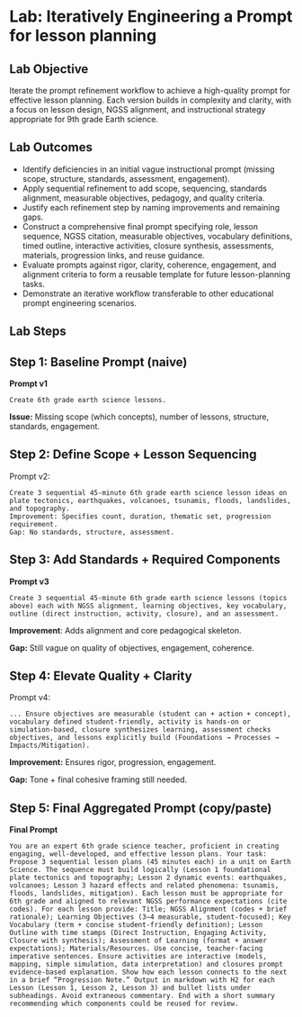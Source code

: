 # Lab: Iteratively Engineering a Prompt for lesson planning

## Lab Objective
Iterate the prompt refinement workflow to achieve a high-quality prompt for effective lesson planning. Each version builds in complexity and clarity, with a focus on lesson design, NGSS alignment, and instructional strategy appropriate for 9th grade Earth science.

## Lab Outcomes
- Identify deficiencies in an initial vague instructional prompt (missing scope, structure, standards, assessment, engagement).
- Apply sequential refinement to add scope, sequencing, standards alignment, measurable objectives, pedagogy, and quality criteria.
- Justify each refinement step by naming improvements and remaining gaps.
- Construct a comprehensive final prompt specifying role, lesson sequence, NGSS citation, measurable objectives, vocabulary definitions, timed outline, interactive activities, closure synthesis, assessments, materials, progression links, and reuse guidance.
- Evaluate prompts against rigor, clarity, coherence, engagement, and alignment criteria to form a reusable template for future lesson-planning tasks.
- Demonstrate an iterative workflow transferable to other educational prompt engineering scenarios.

## Lab Steps

## Step 1: Baseline Prompt (naive)
**Prompt v1**
```text
Create 6th grade earth science lessons.
```

**Issue:** Missing scope (which concepts), number of lessons, structure, standards, engagement.

## Step 2: Define Scope + Lesson Sequencing
Prompt v2:
```text
Create 3 sequential 45-minute 6th grade earth science lesson ideas on plate tectonics, earthquakes, volcanoes, tsunamis, floods, landslides, and topography.
Improvement: Specifies count, duration, thematic set, progression requirement.
Gap: No standards, structure, assessment.
```

## Step 3: Add Standards + Required Components
**Prompt v3**

```text
Create 3 sequential 45-minute 6th grade earth science lessons (topics above) each with NGSS alignment, learning objectives, key vocabulary, outline (direct instruction, activity, closure), and an assessment.
```

**Improvement**: Adds alignment and core pedagogical skeleton.

**Gap:** Still vague on quality of objectives, engagement, coherence.

## Step 4: Elevate Quality + Clarity
Prompt v4: 
```text
... Ensure objectives are measurable (student can + action + concept), vocabulary defined student-friendly, activity is hands-on or simulation-based, closure synthesizes learning, assessment checks objectives, and lessons explicitly build (Foundations → Processes → Impacts/Mitigation).
```

**Improvement:** Ensures rigor, progression, engagement.

**Gap:** Tone + final cohesive framing still needed.

## Step 5: Final Aggregated Prompt (copy/paste)
**Final Prompt**

```text
You are an expert 6th grade science teacher, proficient in creating engaging, well-developed, and effective lesson plans. Your task: Propose 3 sequential lesson plans (45 minutes each) in a unit on Earth Science. The sequence must build logically (Lesson 1 foundational plate tectonics and topography; Lesson 2 dynamic events: earthquakes, volcanoes; Lesson 3 hazard effects and related phenomena: tsunamis, floods, landslides, mitigation). Each lesson must be appropriate for 6th grade and aligned to relevant NGSS performance expectations (cite codes). For each lesson provide: Title; NGSS Alignment (codes + brief rationale); Learning Objectives (3–4 measurable, student-focused); Key Vocabulary (term + concise student-friendly definition); Lesson Outline with time stamps (Direct Instruction, Engaging Activity, Closure with synthesis); Assessment of Learning (format + answer expectations); Materials/Resources. Use concise, teacher-facing imperative sentences. Ensure activities are interactive (models, mapping, simple simulation, data interpretation) and closures prompt evidence-based explanation. Show how each lesson connects to the next in a brief “Progression Note.” Output in markdown with H2 for each Lesson (Lesson 1, Lesson 2, Lesson 3) and bullet lists under subheadings. Avoid extraneous commentary. End with a short summary recommending which components could be reused for review.
```
